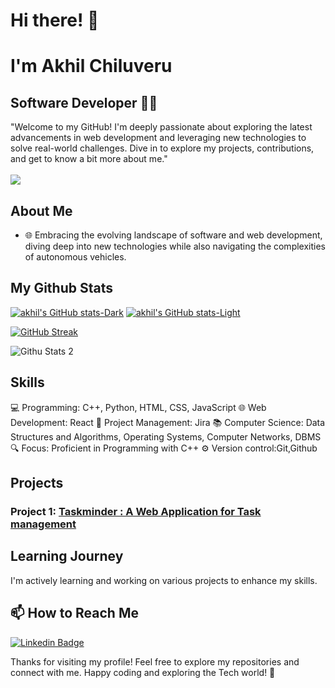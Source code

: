 # Hi there! 👋
# I'm Akhil Chiluveru
## Software Developer 👨‍💻

"Welcome to my GitHub! I'm deeply passionate about exploring the latest advancements in web development and leveraging new technologies to solve real-world challenges. Dive in to explore my projects, contributions, and get to know a bit more about me."
<br>
<br>
![](https://komarev.com/ghpvc/?username=akhil0203&style=flat-square&color=blue)

## About Me
- 🌐 Embracing the evolving landscape of software and web development, diving deep into new technologies while also navigating the complexities of autonomous vehicles.

## My Github Stats

[![akhil's GitHub stats-Dark](https://github-readme-stats.vercel.app/api?username=akhil0203&show_icons=true&theme=dark#gh-dark-mode-only)](https://github.com/akhil0203/github-readme-stats#gh-dark-mode-only)
[![akhil's GitHub stats-Light](https://github-readme-stats.vercel.app/api?username=akhil0203&show_icons=true&theme=default#gh-light-mode-only)](https://github.com/akhil0203/github-readme-stats#gh-light-mode-only)
  

  [![GitHub Streak](https://github-readme-streak-stats.herokuapp.com?user=akhil0203&theme=transparent)](https://git.io/streak-stats)

  ![Githu Stats 2](https://github-readme-stats.vercel.app/api/top-langs/?username=akhil0203)

## Skills

💻 Programming: C++, Python, HTML, CSS, JavaScript
🌐 Web Development: React
📝 Project Management: Jira
📚 Computer Science: Data Structures and Algorithms, Operating Systems, Computer Networks, DBMS
🔍 Focus: Proficient in Programming with C++
⚙️ Version control:Git,Github
## Projects

### Project 1: [Taskminder : A Web Application for Task management](https://github.com/akhil0203/taskminder)



## Learning Journey

I'm actively learning and working on various projects to enhance my skills.


## 📫 How to Reach Me

[![Linkedin Badge](https://img.shields.io/badge/-LinkedIn-blue?style=flat-square&logo=Linkedin&logoColor=white&link=https://www.linkedin.com/in/akhil-chiluveru-209148121)](https://www.linkedin.com/in/akhil-chiluveru-209148121/)



Thanks for visiting my profile! Feel free to explore my repositories and connect with me.
Happy coding and exploring the Tech world! 🚀
